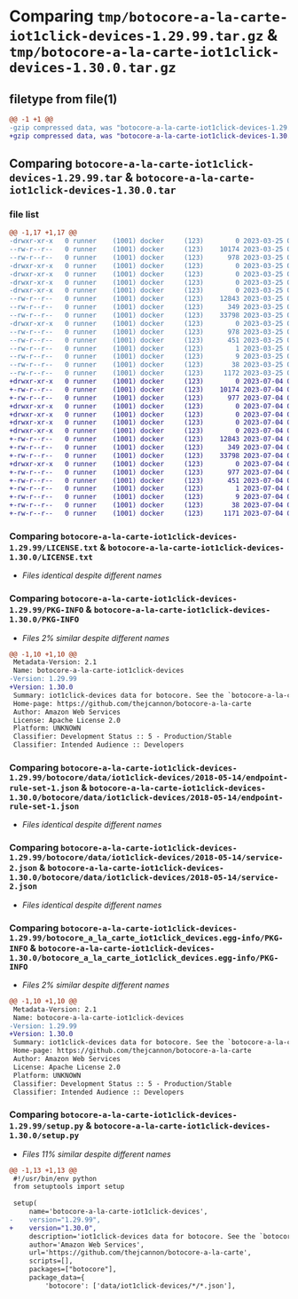 # Comparing `tmp/botocore-a-la-carte-iot1click-devices-1.29.99.tar.gz` & `tmp/botocore-a-la-carte-iot1click-devices-1.30.0.tar.gz`

## filetype from file(1)

```diff
@@ -1 +1 @@
-gzip compressed data, was "botocore-a-la-carte-iot1click-devices-1.29.99.tar", last modified: Sat Mar 25 01:22:41 2023, max compression
+gzip compressed data, was "botocore-a-la-carte-iot1click-devices-1.30.0.tar", last modified: Tue Jul  4 01:44:31 2023, max compression
```

## Comparing `botocore-a-la-carte-iot1click-devices-1.29.99.tar` & `botocore-a-la-carte-iot1click-devices-1.30.0.tar`

### file list

```diff
@@ -1,17 +1,17 @@
-drwxr-xr-x   0 runner    (1001) docker     (123)        0 2023-03-25 01:22:41.295481 botocore-a-la-carte-iot1click-devices-1.29.99/
--rw-r--r--   0 runner    (1001) docker     (123)    10174 2023-03-25 01:22:41.000000 botocore-a-la-carte-iot1click-devices-1.29.99/LICENSE.txt
--rw-r--r--   0 runner    (1001) docker     (123)      978 2023-03-25 01:22:41.295481 botocore-a-la-carte-iot1click-devices-1.29.99/PKG-INFO
-drwxr-xr-x   0 runner    (1001) docker     (123)        0 2023-03-25 01:22:41.295481 botocore-a-la-carte-iot1click-devices-1.29.99/botocore/
-drwxr-xr-x   0 runner    (1001) docker     (123)        0 2023-03-25 01:22:41.295481 botocore-a-la-carte-iot1click-devices-1.29.99/botocore/data/
-drwxr-xr-x   0 runner    (1001) docker     (123)        0 2023-03-25 01:22:41.295481 botocore-a-la-carte-iot1click-devices-1.29.99/botocore/data/iot1click-devices/
-drwxr-xr-x   0 runner    (1001) docker     (123)        0 2023-03-25 01:22:41.295481 botocore-a-la-carte-iot1click-devices-1.29.99/botocore/data/iot1click-devices/2018-05-14/
--rw-r--r--   0 runner    (1001) docker     (123)    12843 2023-03-25 01:22:12.000000 botocore-a-la-carte-iot1click-devices-1.29.99/botocore/data/iot1click-devices/2018-05-14/endpoint-rule-set-1.json
--rw-r--r--   0 runner    (1001) docker     (123)      349 2023-03-25 01:22:12.000000 botocore-a-la-carte-iot1click-devices-1.29.99/botocore/data/iot1click-devices/2018-05-14/paginators-1.json
--rw-r--r--   0 runner    (1001) docker     (123)    33798 2023-03-25 01:22:12.000000 botocore-a-la-carte-iot1click-devices-1.29.99/botocore/data/iot1click-devices/2018-05-14/service-2.json
-drwxr-xr-x   0 runner    (1001) docker     (123)        0 2023-03-25 01:22:41.295481 botocore-a-la-carte-iot1click-devices-1.29.99/botocore_a_la_carte_iot1click_devices.egg-info/
--rw-r--r--   0 runner    (1001) docker     (123)      978 2023-03-25 01:22:41.000000 botocore-a-la-carte-iot1click-devices-1.29.99/botocore_a_la_carte_iot1click_devices.egg-info/PKG-INFO
--rw-r--r--   0 runner    (1001) docker     (123)      451 2023-03-25 01:22:41.000000 botocore-a-la-carte-iot1click-devices-1.29.99/botocore_a_la_carte_iot1click_devices.egg-info/SOURCES.txt
--rw-r--r--   0 runner    (1001) docker     (123)        1 2023-03-25 01:22:41.000000 botocore-a-la-carte-iot1click-devices-1.29.99/botocore_a_la_carte_iot1click_devices.egg-info/dependency_links.txt
--rw-r--r--   0 runner    (1001) docker     (123)        9 2023-03-25 01:22:41.000000 botocore-a-la-carte-iot1click-devices-1.29.99/botocore_a_la_carte_iot1click_devices.egg-info/top_level.txt
--rw-r--r--   0 runner    (1001) docker     (123)       38 2023-03-25 01:22:41.295481 botocore-a-la-carte-iot1click-devices-1.29.99/setup.cfg
--rw-r--r--   0 runner    (1001) docker     (123)     1172 2023-03-25 01:22:41.000000 botocore-a-la-carte-iot1click-devices-1.29.99/setup.py
+drwxr-xr-x   0 runner    (1001) docker     (123)        0 2023-07-04 01:44:31.942562 botocore-a-la-carte-iot1click-devices-1.30.0/
+-rw-r--r--   0 runner    (1001) docker     (123)    10174 2023-07-04 01:44:31.000000 botocore-a-la-carte-iot1click-devices-1.30.0/LICENSE.txt
+-rw-r--r--   0 runner    (1001) docker     (123)      977 2023-07-04 01:44:31.942562 botocore-a-la-carte-iot1click-devices-1.30.0/PKG-INFO
+drwxr-xr-x   0 runner    (1001) docker     (123)        0 2023-07-04 01:44:31.942562 botocore-a-la-carte-iot1click-devices-1.30.0/botocore/
+drwxr-xr-x   0 runner    (1001) docker     (123)        0 2023-07-04 01:44:31.942562 botocore-a-la-carte-iot1click-devices-1.30.0/botocore/data/
+drwxr-xr-x   0 runner    (1001) docker     (123)        0 2023-07-04 01:44:31.942562 botocore-a-la-carte-iot1click-devices-1.30.0/botocore/data/iot1click-devices/
+drwxr-xr-x   0 runner    (1001) docker     (123)        0 2023-07-04 01:44:31.942562 botocore-a-la-carte-iot1click-devices-1.30.0/botocore/data/iot1click-devices/2018-05-14/
+-rw-r--r--   0 runner    (1001) docker     (123)    12843 2023-07-04 01:44:02.000000 botocore-a-la-carte-iot1click-devices-1.30.0/botocore/data/iot1click-devices/2018-05-14/endpoint-rule-set-1.json
+-rw-r--r--   0 runner    (1001) docker     (123)      349 2023-07-04 01:44:02.000000 botocore-a-la-carte-iot1click-devices-1.30.0/botocore/data/iot1click-devices/2018-05-14/paginators-1.json
+-rw-r--r--   0 runner    (1001) docker     (123)    33798 2023-07-04 01:44:02.000000 botocore-a-la-carte-iot1click-devices-1.30.0/botocore/data/iot1click-devices/2018-05-14/service-2.json
+drwxr-xr-x   0 runner    (1001) docker     (123)        0 2023-07-04 01:44:31.942562 botocore-a-la-carte-iot1click-devices-1.30.0/botocore_a_la_carte_iot1click_devices.egg-info/
+-rw-r--r--   0 runner    (1001) docker     (123)      977 2023-07-04 01:44:31.000000 botocore-a-la-carte-iot1click-devices-1.30.0/botocore_a_la_carte_iot1click_devices.egg-info/PKG-INFO
+-rw-r--r--   0 runner    (1001) docker     (123)      451 2023-07-04 01:44:31.000000 botocore-a-la-carte-iot1click-devices-1.30.0/botocore_a_la_carte_iot1click_devices.egg-info/SOURCES.txt
+-rw-r--r--   0 runner    (1001) docker     (123)        1 2023-07-04 01:44:31.000000 botocore-a-la-carte-iot1click-devices-1.30.0/botocore_a_la_carte_iot1click_devices.egg-info/dependency_links.txt
+-rw-r--r--   0 runner    (1001) docker     (123)        9 2023-07-04 01:44:31.000000 botocore-a-la-carte-iot1click-devices-1.30.0/botocore_a_la_carte_iot1click_devices.egg-info/top_level.txt
+-rw-r--r--   0 runner    (1001) docker     (123)       38 2023-07-04 01:44:31.942562 botocore-a-la-carte-iot1click-devices-1.30.0/setup.cfg
+-rw-r--r--   0 runner    (1001) docker     (123)     1171 2023-07-04 01:44:31.000000 botocore-a-la-carte-iot1click-devices-1.30.0/setup.py
```

### Comparing `botocore-a-la-carte-iot1click-devices-1.29.99/LICENSE.txt` & `botocore-a-la-carte-iot1click-devices-1.30.0/LICENSE.txt`

 * *Files identical despite different names*

### Comparing `botocore-a-la-carte-iot1click-devices-1.29.99/PKG-INFO` & `botocore-a-la-carte-iot1click-devices-1.30.0/PKG-INFO`

 * *Files 2% similar despite different names*

```diff
@@ -1,10 +1,10 @@
 Metadata-Version: 2.1
 Name: botocore-a-la-carte-iot1click-devices
-Version: 1.29.99
+Version: 1.30.0
 Summary: iot1click-devices data for botocore. See the `botocore-a-la-carte` package for more info.
 Home-page: https://github.com/thejcannon/botocore-a-la-carte
 Author: Amazon Web Services
 License: Apache License 2.0
 Platform: UNKNOWN
 Classifier: Development Status :: 5 - Production/Stable
 Classifier: Intended Audience :: Developers
```

### Comparing `botocore-a-la-carte-iot1click-devices-1.29.99/botocore/data/iot1click-devices/2018-05-14/endpoint-rule-set-1.json` & `botocore-a-la-carte-iot1click-devices-1.30.0/botocore/data/iot1click-devices/2018-05-14/endpoint-rule-set-1.json`

 * *Files identical despite different names*

### Comparing `botocore-a-la-carte-iot1click-devices-1.29.99/botocore/data/iot1click-devices/2018-05-14/service-2.json` & `botocore-a-la-carte-iot1click-devices-1.30.0/botocore/data/iot1click-devices/2018-05-14/service-2.json`

 * *Files identical despite different names*

### Comparing `botocore-a-la-carte-iot1click-devices-1.29.99/botocore_a_la_carte_iot1click_devices.egg-info/PKG-INFO` & `botocore-a-la-carte-iot1click-devices-1.30.0/botocore_a_la_carte_iot1click_devices.egg-info/PKG-INFO`

 * *Files 2% similar despite different names*

```diff
@@ -1,10 +1,10 @@
 Metadata-Version: 2.1
 Name: botocore-a-la-carte-iot1click-devices
-Version: 1.29.99
+Version: 1.30.0
 Summary: iot1click-devices data for botocore. See the `botocore-a-la-carte` package for more info.
 Home-page: https://github.com/thejcannon/botocore-a-la-carte
 Author: Amazon Web Services
 License: Apache License 2.0
 Platform: UNKNOWN
 Classifier: Development Status :: 5 - Production/Stable
 Classifier: Intended Audience :: Developers
```

### Comparing `botocore-a-la-carte-iot1click-devices-1.29.99/setup.py` & `botocore-a-la-carte-iot1click-devices-1.30.0/setup.py`

 * *Files 11% similar despite different names*

```diff
@@ -1,13 +1,13 @@
 #!/usr/bin/env python
 from setuptools import setup
 
 setup(
     name='botocore-a-la-carte-iot1click-devices',
-    version="1.29.99",
+    version="1.30.0",
     description='iot1click-devices data for botocore. See the `botocore-a-la-carte` package for more info.',
     author='Amazon Web Services',
     url='https://github.com/thejcannon/botocore-a-la-carte',
     scripts=[],
     packages=["botocore"],
     package_data={
         'botocore': ['data/iot1click-devices/*/*.json'],
```

